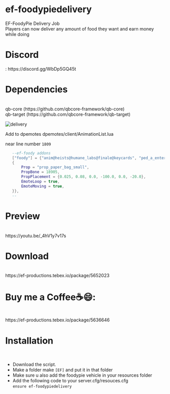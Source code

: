 # ef-foodypiedelivery<br>

EF-FoodyPie Delivery Job<br>
Players can now deliver any amount of food they want and earn money while doing<br>

<h1>Discord</h1>: https://discord.gg/WbDp5GQ45t<br>

<h1>Dependencies</h1><br>
qb-core (https://github.com/qbcore-framework/qb-core)<br>
qb-target (https://github.com/qbcore-framework/qb-target)<br>

![delivery](https://user-images.githubusercontent.com/104319683/234327029-e440dc57-b17f-4c50-aa2a-ca3968b557f8.png)

Add to dpemotes
dpemotes/client/AnimationList.lua

near line number `1809`

```lua
   --ef-foody addons
   ["foody"] = {"anim@heists@humane_labs@finale@keycards", "ped_a_enter_loop", "foody", AnimationOptions =
   {
       Prop = "prop_paper_bag_small",
       PropBone = 18905,
       PropPlacement = {0.025, 0.08, 0.0, -100.0, 0.0, -20.0},
       EmoteLoop = true,
       EmoteMoving = true,
   }},
   --
   ```
   
   

<h1>Preview</h1><br>
https://youtu.be/_4hV1y7v17s


<h1>Download</h1><br>
https://ef-productions.tebex.io/package/5652023


<h1>Buy me a Coffee☕😄:</h1><br>
https://ef-productions.tebex.io/package/5636646<br>


<h1>Installation</h1><br>

- Download the script.<br>
- Make a folder make `[EF]` and put it in that folder<br>
- Make sure u also add the foodypie vehicle in your resources folder<br>
- Add the following code to your server.cfg/resouces.cfg<br>
``` ensure ef-foodypiedelivery ```<br>
